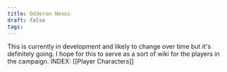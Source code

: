 ```yaml
---
title: Oddoron Nexus
draft: false
tags:
---
```


This is currently in development and likely to change over time but it's definitely going.
I hope for this to serve as a sort of wiki for the players in the campaign.
INDEX:
[[Player Characters]]